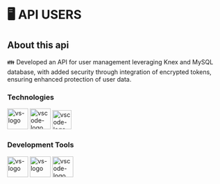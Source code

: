 # 🖥 API USERS

##  About this api

👪 Developed an API for user management leveraging Knex and MySQL database, with added security through integration of encrypted tokens, ensuring enhanced protection of user data.

### Technologies
<p display="inline-block">
  <img width="48" src="https://www.elearningworld.org/wp-content/uploads/2019/04/MySQL.svg.png" alt="vs-logo"/>
  <img width="48" src="https://images.g2crowd.com/uploads/product/image/large_detail/large_detail_f0b606abb6d19089febc9faeeba5bc05/nodejs-development-services.png" alt="vscode-logo"/>
  <img width="44" src="https://knexjs.org/knex-logo.png" alt="vscode-logo"/>
</p>
                                                                                                  
### Development Tools

<p display="inline-block">
  <img width="48" src="https://seeklogo.com/images/V/visual-studio-code-logo-284BC24C39-seeklogo.com.png" alt="vs-logo"/>
  <img width="48" src="https://upload.wikimedia.org/wikipedia/commons/thumb/b/b5/DBeaver_logo.svg/256px-DBeaver_logo.svg.png" alt="vs-logo"/>
  <img width="48" src="https://seeklogo.com/images/D/digital-ocean-logo-7B970FE624-seeklogo.com.png" alt="vscode-logo"/>
</p>
